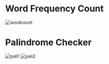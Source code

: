 # Word Frequency Count

![wordcount](https://github.com/user-attachments/assets/7727107b-e356-48e9-8d3b-1e15bb9482c9)

# Palindrome Checker

![pali1](https://github.com/user-attachments/assets/221e4b4d-92ce-4711-bde7-ff4d1a3458c3)
![pali2](https://github.com/user-attachments/assets/263a24b9-f73d-41d8-b3ae-ceea5b6a8ec4)
